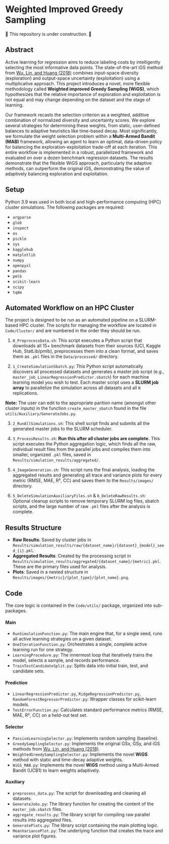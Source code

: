 # Weighted Improved Greedy Sampling

🚧 This repository is under construction. 🚧

## Abstract

Active learning for regression aims to reduce labeling costs by intelligently selecting the most informative data points. The state-of-the-art iGS method from [Wu, Lin, and Huang (2018)](https://www.sciencedirect.com/science/article/abs/pii/S0020025518307680) combines input-space diversity (exploration) and output-space uncertainty (exploitation) using a multiplicative approach. This project introduces a novel, more flexible methodology called **Weighted improved Greedy Sampling (WiGS)**, which hypothesizes that the relative importance of exploration and exploitation is not equal and may change depending on the dataset and the stage of learning.

Our framework recasts the selection criterion as a weighted, additive combination of normalized diversity and uncertainty scores. We explore several strategies for determining these weights, from static, user-defined balances to adaptive heuristics like time-based decay. Most significantly, we formulate the weight selection problem within a **Multi-Armed Bandit (MAB)** framework, allowing an agent to learn an optimal, data-driven policy for balancing the exploration-exploitation trade-off at each iteration. This entire workflow is implemented in a robust, parallelized framework and evaluated on over a dozen benchmark regression datasets. The results demonstrate that the flexible WiGS approach, particularly the adaptive methods, can outperform the original iGS, demonstrating the value of adaptively balancing exploration and exploitation.

## Setup

Python 3.9 was used in both local and high-performance computing (HPC) cluster simulations. The following packages are required:

* `argparse`
* `glob`
* `inspect`
* `os`
* `pickle`
* `sys`
* `kagglehub`
* `matplotlib`
* `numpy`
* `openpyxl`
* `pandas`
* `pmlb`
* `scikit-learn`
* `scipy`
* `tqdm`

## Automated Workflow on an HPC Cluster

The project is designed to be run as an automated pipeline on a SLURM-based HPC cluster. The scripts for managing the workflow are located in `Code/Cluster/` and are numbered in the order they should be run.

1.  `0_PreprocessData.sh`: This script executes a Python script that downloads all 15+ benchmark datasets from their sources (UCI, Kaggle Hub, StatLib/pmlb), preprocesses them into a clean format, and saves them as `.pkl` files in the `Data/processed/` directory. 

2.  `1_CreateSimulationSbatch.py`: This Python script automatically discovers all processed datasets and generates a master job script (e.g., `master_job_LinearRegressionPredictor.sbatch`) for each machine learning model you wish to test. Each master script uses a **SLURM job array** to parallelize the simulation across all datasets and all `N` replications. 

**Note:** The user can edit to the appropriate parition name (amongst other cluster inputs) in the function `create_master_sbatch` found in the file `utils/Auxiliary/GenerateJobs.py`.

3.  `2_RunAllSimulations.sh`: This shell script finds and submits all the generated master jobs to the SLURM scheduler.

4.  `3_ProcessResults.sh`: **Run this after all cluster jobs are complete.** This script executes the Python aggregation logic, which finds all the raw, individual result files from the parallel jobs and compiles them into smaller, organized `.pkl` files, saved in `Results/simulation_results/aggregated/`.

5.  `4_ImageGeneration.sh`: This script runs the final analysis, loading the aggregated results and generating all trace and variance plots for every metric (RMSE, MAE, R², CC) and saves them to the `Results/images/` directory.

6.  `5_DeleteSimulationAuxiliaryFiles.sh` & `6_DeleteRawResults.sh`: Optional cleanup scripts to remove temporary SLURM log files, sbatch scripts, and the large number of raw `.pkl` files after the analysis is complete.

## Results Structure

* **Raw Results**: Saved by cluster jobs in `Results/simulation_results/raw/{dataset_name}/{dataset}_{model}_seed_{i}.pkl`.
* **Aggregated Results**: Created by the processing script in `Results/simulation_results/aggregated/{dataset_name}/{metric}.pkl`. These are the primary files used for analysis.
* **Plots**: Saved in a nested structure in `Results/images/{metric}/{plot_type}/{plot_name}.png`.

## Code

The core logic is contained in the `Code/utils/` package, organized into sub-packages.

#### Main
* `RunSimulationFunction.py`: The main engine that, for a single seed, runs all active learning strategies on a given dataset.
* `OneIterationFunction.py`: Orchestrates a single, complete active learning run for one strategy.
* `LearningProcedure.py`: The innermost loop that iteratively trains the model, selects a sample, and records performance.
* `TrainTestCandidateSplit.py`: Splits data into initial train, test, and candidate sets.

#### Prediction
* `LinearRegressionPredictor.py`, `RidgeRegressionPredictor.py`, `RandomForestRegressorPredictor.py`: Wrapper classes for scikit-learn models.
* `TestErrorFunction.py`: Calculates standard performance metrics (RMSE, MAE, R², CC) on a held-out test set.
<!-- * [cite_start]`PaperEvaluation.py`: Calculates performance using the specific "in-pool" metric described in the original Wu, Lin, and Huang (2018) paper[cite: 185]. -->

#### Selector
* `PassiveLearningSelector.py`: Implements random sampling (baseline).
* `GreedySamplingSelector.py`: Implements the original GSx, GSy, and iGS methods from [Wu, Lin, and Huang (2018)](https://www.sciencedirect.com/science/article/abs/pii/S0020025518307680).
* `WeightedGreedySamplingSelector.py`: Implements the novel **WiGS** method with static and time-decay adaptive weights.
* `WiGS_MAB.py`: Implements the novel **WiGS** method using a Multi-Armed Bandit (UCB1) to learn weights adaptively.

#### Auxiliary
* `preprocess_data.py`: The script for downloading and cleaning all datasets.
* `GenerateJobs.py`: The library function for creating the content of the `master_job.sbatch` files.
* `aggregate_results.py`: The library script for compiling raw parallel results into aggregated files.
* `GeneratePlots.py`: The library script containing the main plotting logic.
* `MeanVariancePlot.py`: The underlying function that creates the trace and variance plot figures.